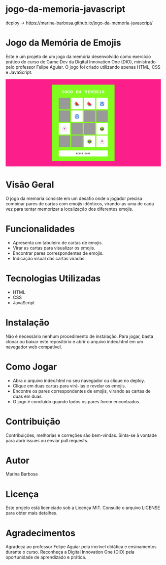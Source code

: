 # jogo-da-memoria-javascript

deploy -> https://marina-barbosa.github.io/jogo-da-memoria-javascript/

# Jogo da Memória de Emojis
Este é um projeto de um jogo da memória desenvolvido como exercício prático do curso de Game Dev da Digital Innovation One (DIO), ministrado pelo professor Felipe Aguiar. O jogo foi criado utilizando apenas HTML, CSS e JavaScript.

<div align='center'>  

![GIF](https://github.com/marina-barbosa/jogo-da-memoria-javascript/blob/master/Captura%20de%20tela%202024-01-10%20085533.png) 
</div>

# Visão Geral
O jogo da memória consiste em um desafio onde o jogador precisa combinar pares de cartas com emojis idênticos, virando-as uma de cada vez para tentar memorizar a localização dos diferentes emojis.

# Funcionalidades
- Apresenta um tabuleiro de cartas de emojis.
- Virar as cartas para visualizar os emojis.
- Encontrar pares correspondentes de emojis.
- Indicação visual das cartas viradas.

# Tecnologias Utilizadas
- HTML
- CSS
- JavaScript

# Instalação
Não é necessário nenhum procedimento de instalação. Para jogar, basta clonar ou baixar este repositório e abrir o arquivo index.html em um navegador web compatível.

# Como Jogar
- Abra o arquivo index.html no seu navegador ou clique no deploy.
- Clique em duas cartas para virá-las e revelar os emojis.
- Encontre os pares correspondentes de emojis, virando as cartas de duas em duas.
- O jogo é concluído quando todos os pares forem encontrados.

# Contribuição
Contribuições, melhorias e correções são bem-vindas. Sinta-se à vontade para abrir issues ou enviar pull requests.

# Autor
Marina Barbosa

# Licença
Este projeto está licenciado sob a Licença MIT. Consulte o arquivo LICENSE para obter mais detalhes.

# Agradecimentos
Agradeça ao professor Felipe Aguiar pela incrível didática e ensinamentos durante o curso.
Reconheça a Digital Innovation One (DIO) pela oportunidade de aprendizado e prática.
